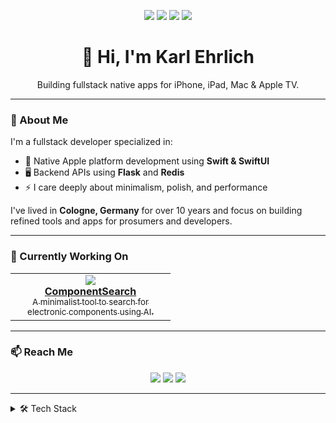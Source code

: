 <!-- GitHub Profile README -->

<p align="center">
  <img src="https://img.shields.io/badge/iOS%20Developer-Swift%20%26%20SwiftUI-orange?style=for-the-badge&logo=swift" />
  <img src="https://img.shields.io/badge/Backend-Flask-blue?style=for-the-badge&logo=python" />
  <img src="https://img.shields.io/badge/Database-Redis-red?style=for-the-badge&logo=redis" />
  <img src="https://img.shields.io/badge/Location-Cologne-lightgrey?style=for-the-badge&logo=mapbox" />
</p>

<h1 align="center">👋 Hi, I'm Karl Ehrlich</h1>
<p align="center">Building fullstack native apps for iPhone, iPad, Mac & Apple TV.</p>

---

### 🚀 About Me

I'm a fullstack developer specialized in:

- 🍎 Native Apple platform development using **Swift & SwiftUI**
- 🖥️ Backend APIs using **Flask** and **Redis**
- ⚡ I care deeply about minimalism, polish, and performance

I've lived in **Cologne, Germany** for over 10 years and focus on building refined tools and apps for prosumers and developers.

---

### 🧠 Currently Working On

<div align="center">
  <table>
    <tr>
      <td align="center" width="240">
        <a href="https://componentsearch.ai" target="_blank">
          <img src="https://img.shields.io/badge/ComponentSearch-AI%20Part%20Finder-green?style=for-the-badge&logo=search" />
          <br />
          <strong>ComponentSearch</strong>
          <br />
          <sub>A minimalist tool to search for electronic components using AI.</sub>
        </a>
      </td>
    </tr>
  </table>
</div>

---

### 📫 Reach Me

<p align="center">
  <a href="mailto:karl@example.com"><img src="https://img.shields.io/badge/Email-karl%40example.com-blue?style=flat-square&logo=gmail"></a>
  <a href="https://www.linkedin.com/in/karl-ehrlich"><img src="https://img.shields.io/badge/LinkedIn-Karl%20Ehrlich-blue?style=flat-square&logo=linkedin"></a>
  <a href="https://componentsearch.ai"><img src="https://img.shields.io/badge/Website-ComponentSearch.ai-ff69b4?style=flat-square&logo=firefox-browser"></a>
</p>

---

<details>
  <summary>🛠️ Tech Stack</summary>
  <ul>
    <li>👨‍💻 Swift, SwiftUI, Objective-C</li>
    <li>🔧 Python, Flask, WebSockets</li>
    <li>🧰 Redis, SQLite, Upstash</li>
    <li>🎨 HTML5, SCSS, Markdown</li>
  </ul>
</details>